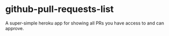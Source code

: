 # github-pull-requests-list
A super-simple heroku app for showing all PRs you have access to and can approve.
